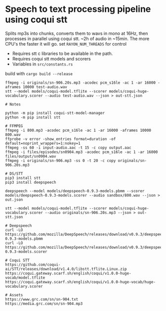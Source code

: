 # Speech to text processing pipeline using coqui stt

Splits mp3s into chunks, converts them to wavs in mono at 16Hz, then processes in parallel using coqui stt. ~2h of audio in ~15min. The more CPU's the faster it will go. set `RAYON_NUM_THREADS` for control

- Requires stt c libraries to be available in the path.
- Requires coqui stt models and scorers
- Variables in `src/constants.rs`

build with `cargo build --release`

```terminal
ffmpeg -i originals/sn-906.20s.mp3 -acodec pcm_s16le -ac 1 -ar 16000 -aframes 10000 test-audio.wav
stt --model models/coqui-model.tflite --scorer models/coqui-huge-vocabulary.scorer --audio test-audio.wav --json > out-stt.json
```


```terminal
# Notes

python -m pip install coqui-stt-model-manager
python -m pip install stt

# FFMPEG
ffmpeg -i 800.mp3 -acodec pcm_s16le -ac 1 -ar 16000 -aframes 10000 800.wav
ffprobe -v error -show_entries format=duration -of default=noprint_wrappers=1:nokey=1
ffmpeg -ss 60 -i input-audio.aac -t 15 -c copy output.aac
ffmpeg -i files/episodes/sn0904.mp3 -acodec pcm_s16le -ac 1 -ar 16000 files/output/sn0904.wav
ffmpeg -i originals/sn-906.mp3 -ss 0 -t 20 -c copy originals/sn-906.20s.mp3

# DS/STT
pip3 install stt
pip3 install deepspeech

deepspeech --model models/deepspeech-0.9.3-models.pbmm --scorer models/deepspeech-0.9.3-models.scorer --audio sandbox/800.wav --json > out.json

stt --model models/coqui-model.tflite --scorer models/coqui-huge-vocabulary.scorer --audio originals/sn-906.20s.mp3 --json > out-stt.json

# Deepspeech
curl -LO https://github.com/mozilla/DeepSpeech/releases/download/v0.9.3/deepspeech-0.9.3-models.pbmm
curl -LO https://github.com/mozilla/DeepSpeech/releases/download/v0.9.3/deepspeech-0.9.3-models.scorer

# Coqui STT
https://github.com/coqui-ai/STT/releases/download/v1.4.0/libstt.tflite.Linux.zip
https://coqui.gateway.scarf.sh/english/coqui/v1.0.0-huge-vocab/model.tflite
https://coqui.gateway.scarf.sh/english/coqui/v1.0.0-huge-vocab/huge-vocabulary.scorer

# Assets
https://www.grc.com/sn/sn-904.txt
https://media.grc.com/sn/sn-904.mp3

```
